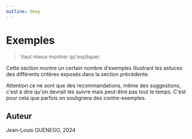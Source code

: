 ```yaml
---
outline: deep
---
```


# Exemples

> Vaut mieux montrer qu'expliquer.

Cette section montre un certain nombre d'exemples illustrant les astuces des
différents critères exposés dans la section précédente.

Attention ce ne sont que des recommandations, même des suggestions, c'est à dire
qu'on devrait les suivre mais peut-être pas tout le temps. C'est pour cela que
parfois on soulignera des contre-exemples.

## Auteur

Jean-Louis GUENEGO, 2024
